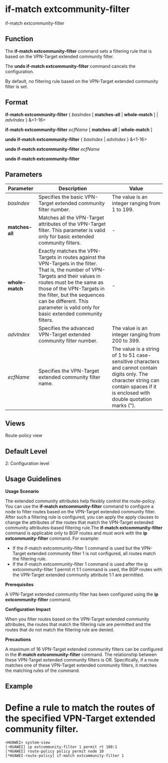 if-match extcommunity-filter
============================

if-match extcommunity-filter

Function
--------



The **if-match extcommunity-filter** command sets a filtering rule that is based on the VPN-Target extended community filter.

The **undo if-match extcommunity-filter** command cancels the configuration.



By default, no filtering rule based on the VPN-Target extended community filter is set.


Format
------

**if-match extcommunity-filter** { *basIndex* [ **matches-all** | **whole-match** ] | *advIndex* } &<1-16>

**if-match extcommunity-filter** *ecfName* [ **matches-all** | **whole-match** ]

**undo if-match extcommunity-filter** { *basIndex* | *advIndex* } &<1-16>

**undo if-match extcommunity-filter** *ecfName*

**undo if-match extcommunity-filter**


Parameters
----------

| Parameter | Description | Value |
| --- | --- | --- |
| *basIndex* | Specifies the basic VPN-Target extended community filter number. | The value is an integer ranging from 1 to 199. |
| **matches-all** | Matches all the VPN-Target attributes of the VPN-Target filter. This parameter is valid only for basic extended community filters. | - |
| **whole-match** | Exactly matches the VPN-Targets in routes against the VPN-Targets in the filter. That is, the number of VPN-Targets and their values in routes must be the same as those of the VPN-Targets in the filter, but the sequences can be different. This parameter is valid only for basic extended community filters. | - |
| *advIndex* | Specifies the advanced VPN-Target extended community filter number. | The value is an integer ranging from 200 to 399. |
| *ecfName* | Specifies the VPN-Target extended community filter name. | The value is a string of 1 to 51 case-sensitive characters and cannot contain digits only. The character string can contain spaces if it is enclosed with double quotation marks ("). |



Views
-----

Route-policy view


Default Level
-------------

2: Configuration level


Usage Guidelines
----------------

**Usage Scenario**

The extended community attributes help flexibly control the route-policy. You can use the **if-match extcommunity-filter** command to configure a node to filter routes based on the VPN-Target extended community filter. After such a filtering rule is configured, you can apply the apply clauses to change the attributes of the routes that match the VPN-Target extended community attributes-based filtering rule.The **if-match extcommunity-filter** command is applicable only to BGP routes and must work with the **ip extcommunity-filter** command. For example:

* If the if-match extcommunity-filter 1 command is used but the VPN-Target extended community filter 1 is not configured, all routes match the filtering rule.
* If the if-match extcommunity-filter 1 command is used after the ip extcommunity-filter 1 permit rt 1:1 command is used, the BGP routes with the VPN-Target extended community attribute 1:1 are permitted.

**Prerequisites**



A VPN-Target extended community filter has been configured using the **ip extcommunity-filter** command.



**Configuration Impact**



When you filter routes based on the VPN-Target extended community attributes, the routes that match the filtering rule are permitted and the routes that do not match the filtering rule are denied.



**Precautions**



A maximum of 16 VPN-Target extended community filters can be configured in the **if-match extcommunity-filter** command. The relationship between these VPN-Target extended community filters is OR. Specifically, if a route matches one of these VPN-Target extended community filters, it matches the matching rules of the command.




Example
-------

# Define a rule to match the routes of the specified VPN-Target extended community filter.
```
<HUAWEI> system-view
[~HUAWEI] ip extcommunity-filter 1 permit rt 100:1
[*HUAWEI] route-policy policy permit node 10
[*HUAWEI-route-policy] if-match extcommunity-filter 1

```